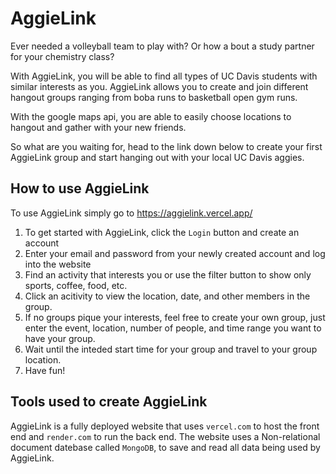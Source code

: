 # AggieLink

Ever needed a volleyball team to play with? Or how a bout a study partner for your chemistry class? 

With AggieLink, you will be able to find all types of UC Davis students with similar interests as you. AggieLink allows you to create and join different hangout groups ranging from boba runs to basketball open gym runs.

With the google maps api, you are able to easily choose locations to hangout and gather with your new friends.

So what are you waiting for, head to the link down below to create your first AggieLink group and start hanging out with your local UC Davis aggies.

## How to use AggieLink

To use AggieLink simply go to https://aggielink.vercel.app/

1. To get started with AggieLink, click the `Login` button and create an account
2. Enter your email and password from your newly created account and log into the website
3. Find an activity that interests you or use the filter button to show only sports, coffee, food, etc.
4. Click an acitivity to view the location, date, and other members in the group.
5. If no groups pique your interests, feel free to create your own group, just enter the event, location, number of people, and time range you want to have your group.
6. Wait until the inteded start time for your group and travel to your group location.
7. Have fun!

## Tools used to create AggieLink

AggieLink is a fully deployed website that uses `vercel.com` to host the front end and `render.com` to run the back end. The website uses a Non-relational document datebase called `MongoDB`, to save and read all data being used by AggieLink.
